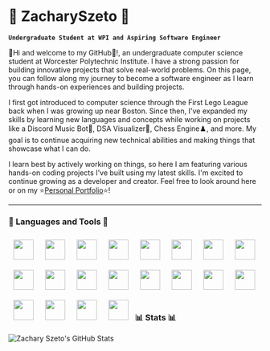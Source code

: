 # :seedling: ZacharySzeto :seedling:

**`Undergraduate Student at WPI and Aspiring Software Engineer`**

:wave:Hi and welcome to my GitHub:wave:!, an undergraduate computer science student at Worcester Polytechnic Institute. I have a strong passion for building innovative projects that solve real-world problems. On this page, you can follow along my journey to become a software engineer as I learn through hands-on experiences and building projects.

I first got introduced to computer science through the First Lego League back when I was growing up near Boston. Since then, I've expanded my skills by learning new languages and concepts while working on projects like a Discord Music Bot:musical_note:, DSA Visualizer:school:, Chess Engine:chess_pawn:, and more. My goal is to continue acquiring new technical abilities and making things that showcase what I can do.

I learn best by actively working on things, so here I am featuring various hands-on coding projects I've built using my latest skills. I'm excited to continue growing as a developer and creator. Feel free to look around here or on my :star:[Personal Portfolio](https://zachszeto.github.io/PersonalPortfolio/):star:!

---

### :toolbox: Languages and Tools :toolbox:
<p>
  <img align="left" width="40px" style="padding:10px;" src="https://cdn.jsdelivr.net/gh/devicons/devicon/icons/java/java-original-wordmark.svg" />
  <img align="left" width="40px" style="padding:10px;" src="https://cdn.jsdelivr.net/gh/devicons/devicon/icons/javascript/javascript-original.svg" />
  <img align="left" width="40px" style="padding:10px;" src="https://cdn.jsdelivr.net/gh/devicons/devicon/icons/c/c-original.svg" />
  <img align="left" width="40px" style="padding:10px;" src="https://cdn.jsdelivr.net/gh/devicons/devicon/icons/cplusplus/cplusplus-original.svg" />
  <img align="left" width="40px" style="padding:10px;" src="https://cdn.jsdelivr.net/gh/devicons/devicon/icons/python/python-original-wordmark.svg" />
  <img align="left" width="40px" style="padding:10px;" src="https://cdn.jsdelivr.net/gh/devicons/devicon/icons/git/git-original.svg" />
  <img align="left" width="40px" style="padding:10px;" src="https://cdn.jsdelivr.net/gh/devicons/devicon/icons/github/github-original-wordmark.svg" />
  <img align="left" width="40px" style="padding:10px;" src="https://cdn.jsdelivr.net/gh/devicons/devicon/icons/css3/css3-original-wordmark.svg" />
  <img align="left" width="40px" style="padding:10px;" src="https://cdn.jsdelivr.net/gh/devicons/devicon/icons/discordjs/discordjs-original.svg" />
  <img align="left" width="40px" style="padding:10px;" src="https://cdn.jsdelivr.net/gh/devicons/devicon/icons/figma/figma-original.svg" />
  <img align="left" width="40px" style="padding:10px;" src="https://cdn.jsdelivr.net/gh/devicons/devicon/icons/gcc/gcc-original.svg" />
  <img align="left" width="40px" style="padding:10px;" src="https://cdn.jsdelivr.net/gh/devicons/devicon/icons/html5/html5-original-wordmark.svg" />
  <img align="left" width="40px" style="padding:10px;" src="https://cdn.jsdelivr.net/gh/devicons/devicon/icons/jetbrains/jetbrains-original.svg" />
  <img align="left" width="40px" style="padding:10px;" src="https://cdn.jsdelivr.net/gh/devicons/devicon/icons/matlab/matlab-original.svg" />
  <img align="left" width="40px" style="padding:10px;" src="https://cdn.jsdelivr.net/gh/devicons/devicon/icons/nodejs/nodejs-original.svg" />
  <img align="left" width="40px" style="padding:10px;" src="https://cdn.jsdelivr.net/gh/devicons/devicon/icons/pycharm/pycharm-original.svg" />
  <img align="left" width="40px" style="padding:10px;" src="https://cdn.jsdelivr.net/gh/devicons/devicon/icons/react/react-original-wordmark.svg" />
  <img align="left" width="40px" style="padding:10px;" src="https://cdn.jsdelivr.net/gh/devicons/devicon/icons/visualstudio/visualstudio-plain.svg" />
  <img align="left" width="40px" style="padding:10px;" src="https://cdn.jsdelivr.net/gh/devicons/devicon/icons/vscode/vscode-original.svg" />
  <img align="left" width="40px" style="padding:10px;" src="https://cdn.jsdelivr.net/gh/devicons/devicon/icons/webflow/webflow-original.svg" />
</p>

<br>
<br>
<br>

---

<br>
<br>
<br>

### :bar_chart: Stats :bar_chart:

![Zachary Szeto's GitHub Stats](https://github-readme-stats.vercel.app/api?username=zachszeto&show_icons=true&theme=radical)





